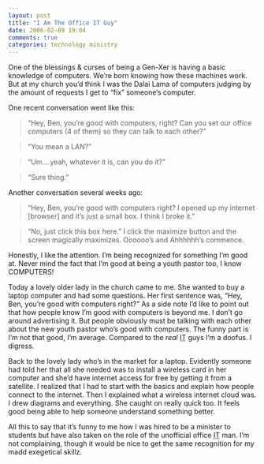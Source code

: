 ```yaml
---
layout: post
title: "I Am The Office IT Guy"
date: 2006-02-09 19:04
comments: true
categories: technology ministry
---
```


One of the blessings &#38; curses of being a Gen-Xer is having a basic knowledge of computers.  We&#8217;re born knowing how these machines work.  But at my church you&#8217;d think I was the Dalai Lama of computers judging by the amount of requests I get to &#8220;fix&#8221; someone&#8217;s computer.

One recent conversation went like this:

> &#8220;Hey, Ben, you&#8217;re good with computers, right?  Can you set our office computers (4 of them) so they can talk to each other?&#8221;

> &#8220;You mean a LAN?&#8221;

> &#8220;Um&#8230;.yeah, whatever it is, can you do it?&#8221;

> &#8220;Sure thing.&#8221;

Another conversation several weeks ago:

> &#8220;Hey, Ben, you&#8217;re good with computers right?  I opened up my internet [browser] and it&#8217;s just a small box.  I think I broke it.&#8221;

> &#8220;No, just click this box here.&#8221; I click the maximize button and the screen magically maximizes.  Oooooo&#8217;s and Ahhhhhh&#8217;s commence.

Honestly, I like the attention.  I&#8217;m being recognized for something I&#8217;m good at.  Never mind the fact that I&#8217;m good at being a youth pastor too, I know COMPUTERS!

Today a lovely older lady in the church came to me.  She wanted to buy a laptop computer and had some questions.  Her first sentence was, &#8220;Hey, Ben, you&#8217;re good with computers right?&#8221;  As a side note I&#8217;d like to point out that how people know I&#8217;m good with computers is beyond me.  I don&#8217;t go around advertising it.  But people obviously must be talking with each other about the new youth pastor who&#8217;s good with computers.  The funny part is I&#8217;m not that good, I&#8217;m average.  Compared to the <em>real </em><acronym title="Information Technology">IT</acronym> guys I&#8217;m a doofus.  I digress.

Back to the lovely lady who&#8217;s in the market for a laptop.  Evidently someone had told her that all she needed was to install a wireless card in her computer and she&#8217;d have internet access for free by getting it from a satellite.  I realized that I had to start with the basics and explain how people connect to the internet.  Then I explained what a wireless internet cloud was.  I drew diagrams and everything.  She caught on really quick too.  It feels good being able to help someone understand something better.

All this to say that it&#8217;s funny to me how I was hired to be a minister to students but have also taken on the role of the unofficial office <acronym title="Information Technology">IT</acronym> man.  I&#8217;m not complaining, though it would be nice to get the same recognition for my madd exegetical skillz.
